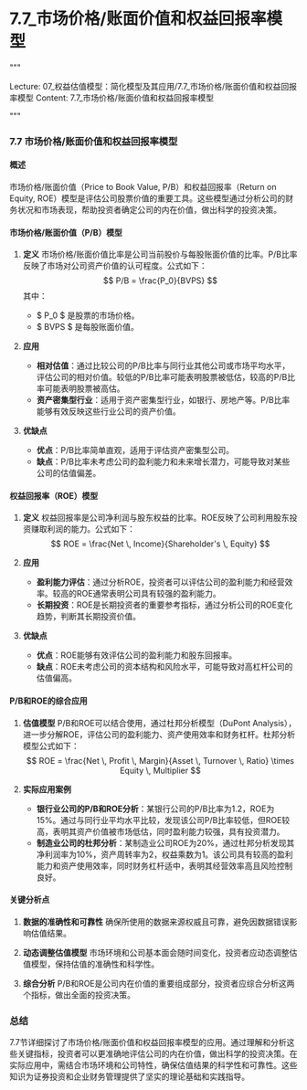 # 7.7_市场价格/账面价值和权益回报率模型

"""

Lecture: 07_权益估值模型：简化模型及其应用/7.7_市场价格/账面价值和权益回报率模型
Content: 7.7_市场价格/账面价值和权益回报率模型

"""

### 7.7 市场价格/账面价值和权益回报率模型

#### 概述
市场价格/账面价值（Price to Book Value, P/B）和权益回报率（Return on Equity, ROE）模型是评估公司股票价值的重要工具。这些模型通过分析公司的财务状况和市场表现，帮助投资者确定公司的内在价值，做出科学的投资决策。

#### 市场价格/账面价值（P/B）模型

1. **定义**
   市场价格/账面价值比率是公司当前股价与每股账面价值的比率。P/B比率反映了市场对公司资产价值的认可程度。公式如下：
   $$ P/B = \frac{P_0}{BVPS} $$
   其中：
   - $ P_0 $ 是股票的市场价格。
   - $ BVPS $ 是每股账面价值。

2. **应用**
   - **相对估值**：通过比较公司的P/B比率与同行业其他公司或市场平均水平，评估公司的相对价值。较低的P/B比率可能表明股票被低估，较高的P/B比率可能表明股票被高估。
   - **资产密集型行业**：适用于资产密集型行业，如银行、房地产等。P/B比率能够有效反映这些行业公司的资产价值。

3. **优缺点**
   - **优点**：P/B比率简单直观，适用于评估资产密集型公司。
   - **缺点**：P/B比率未考虑公司的盈利能力和未来增长潜力，可能导致对某些公司的估值偏差。

#### 权益回报率（ROE）模型

1. **定义**
   权益回报率是公司净利润与股东权益的比率。ROE反映了公司利用股东投资赚取利润的能力。公式如下：
   $$ ROE = \frac{Net \, Income}{Shareholder's \, Equity} $$

2. **应用**
   - **盈利能力评估**：通过分析ROE，投资者可以评估公司的盈利能力和经营效率。较高的ROE通常表明公司具有较强的盈利能力。
   - **长期投资**：ROE是长期投资者的重要参考指标，通过分析公司的ROE变化趋势，判断其长期投资价值。

3. **优缺点**
   - **优点**：ROE能够有效评估公司的盈利能力和股东回报率。
   - **缺点**：ROE未考虑公司的资本结构和风险水平，可能导致对高杠杆公司的估值偏高。

#### P/B和ROE的综合应用

1. **估值模型**
   P/B和ROE可以结合使用，通过杜邦分析模型（DuPont Analysis），进一步分解ROE，评估公司的盈利能力、资产使用效率和财务杠杆。杜邦分析模型公式如下：
   $$ ROE = \frac{Net \, Profit \, Margin}{Asset \, Turnover \, Ratio} \times Equity \, Multiplier $$

2. **实际应用案例**
   - **银行业公司的P/B和ROE分析**：某银行公司的P/B比率为1.2，ROE为15%。通过与同行业平均水平比较，发现该公司P/B比率较低，但ROE较高，表明其资产价值被市场低估，同时盈利能力较强，具有投资潜力。
   - **制造业公司的杜邦分析**：某制造业公司ROE为20%，通过杜邦分析发现其净利润率为10%，资产周转率为2，权益乘数为1。该公司具有较高的盈利能力和资产使用效率，同时财务杠杆适中，表明其经营效率高且风险控制良好。

#### 关键分析点

1. **数据的准确性和可靠性**
   确保所使用的数据来源权威且可靠，避免因数据错误影响估值结果。

2. **动态调整估值模型**
   市场环境和公司基本面会随时间变化，投资者应动态调整估值模型，保持估值的准确性和科学性。

3. **综合分析**
   P/B和ROE是公司内在价值的重要组成部分，投资者应综合分析这两个指标，做出全面的投资决策。

### 总结
7.7节详细探讨了市场价格/账面价值和权益回报率模型的应用。通过理解和分析这些关键指标，投资者可以更准确地评估公司的内在价值，做出科学的投资决策。在实际应用中，需结合市场环境和公司特性，确保估值结果的科学性和可靠性。这些知识为证券投资和企业财务管理提供了坚实的理论基础和实践指导。